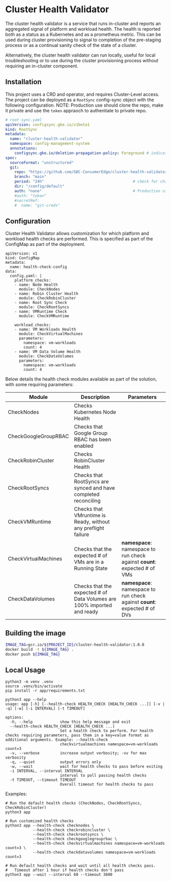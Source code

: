 # Cluster Health Validator

The cluster health validator is a service that runs in-cluster and reports an
aggregated signal of platform and workload health. The health is reported both
as a status as a Kubernetes and as a prometheus metric. This can be used during
cluster provisioning to signal to completion of the pre-staging process or as a
continual sanity check of the state of a cluster.

Alternatively, the cluster health validator can run locally, useful for local
troubleshooting or to use during the cluster provisioning process without
requiring an in-cluster component. 

## Installation

This project uses a CRD and operator, and requires Cluster-Level access. The project can be deployed as a `RootSync` config-sync object with the following configuration. NOTE: Production use should clone the repo, make it private and use the `token` appraoch to authentiate to private repo.

```yaml
# root-sync.yaml
apiVersion: configsync.gke.io/v1beta1
kind: RootSync
metadata:
  name: "cluster-health-validator"
  namespace: config-management-system
  annotations:
    configsync.gke.io/deletion-propagation-policy: Foreground # indicate that cascade delete is preferred
spec:
  sourceFormat: "unstructured"
  git:
    repo: "https://github.com/GDC-ConsumerEdge/cluster-health-validator.git"
    branch: "main"
    period: "24h"                                       # check for changes every day
    dir: "/config/default"
    auth: "none"                                        # Production use, use "token" after forking repo
    #auth: "token"
    #secretRef:
    #  name: "git-creds"
```

## Configuration

Cluster Health Validator allows customization for which platform and workload health checks are performed. This is specified as part of the ConfigMap as part of the deployment.

```
apiVersion: v1
kind: ConfigMap
metadata:
  name: health-check-config
data:
  config.yaml: |
    platform_checks:
    - name: Node Health
      module: CheckNodes
    - name: Robin Cluster Health
      module: CheckRobinCluster
    - name: Root Sync Check
      module: CheckRootSyncs
    - name: VMRuntime Check
      module: CheckVMRuntime

    workload_checks:
    - name: VM Workloads Health
      module: CheckVirtualMachines
      parameters:
        namespace: vm-workloads
        count: 4
    - name: VM Data Volume Health
      module: CheckDataVolumes
      parameters:
        namespace: vm-workloads
        count: 4
```

Below details the health check modules available as part of the solution, with some requiring parameters:

| Module               | Description                                                            | Parameters                                                           |
|----------------------|------------------------------------------------------------------------|----------------------------------------------------------------------|
| CheckNodes           | Checks Kubernetes Node Health                                          |                                                                      |
| CheckGoogleGroupRBAC | Checks that Google Group RBAC has been enabled                         |                                                                      |
| CheckRobinCluster    | Checks RobinCluster Health                                             |                                                                      |
| CheckRootSyncs       | Checks that RootSyncs are synced and have completed reconciling        |                                                                      |
| CheckVMRuntime       | Checks that VMruntime is Ready, without any preflight failure          |                                                                      |
| CheckVirtualMachines | Checks that the expected # of VMs are in a Running State               | **namespace**: namespace to run check against   **count**: expected # of VMs |
| CheckDataVolumes     | Checks that the expected # of Data Volumes are 100% imported and ready | **namespace**: namespace to run check against   **count**: expected # of DVs |


## Building the image

``` sh
IMAGE_TAG=gcr.io/${PROJECT_ID}/cluster-health-validator:1.0.0
docker build -t ${IMAGE_TAG} .
docker push ${IMAGE_TAG}
```

## Local Usage

```
python3 -m venv .venv
source .venv/bin/activate
pip install -r app/requirements.txt

python3 app --help
usage: app [-h] [--health-check HEALTH_CHECK [HEALTH_CHECK ...]] [-v | -q] [-w] [-i INTERVAL] [-t TIMEOUT]

options:
  -h, --help            show this help message and exit
  --health-check HEALTH_CHECK [HEALTH_CHECK ...]
                        Set a health check to perform. For health checks requiring parameters, pass them in a key=value format as additional arguments. Example: --health-check
                        checkvirtualmachines namespace=vm-workloads count=3
  -v, --verbose         increase output verbosity; -vv for max verbosity
  -q, --quiet           output errors only
  -w, --wait            wait for health checks to pass before exiting
  -i INTERVAL, --interval INTERVAL
                        interval to poll passing health checks
  -t TIMEOUT, --timeout TIMEOUT
                        Overall timeout for health checks to pass
```

Examples:

```
# Run the default health checks (CheckNodes, CheckRootSyncs, CheckRobinCluster)
python3 app

# Run customized health checks
python3 app --health-check checknodes \
            --health-check checkrobincluster \
            --health-check checkrootsyncs \
            --health-check checkgooglegrouprbac \
            --health-check checkvirtualmachines namespace=vm-workloads count=3 \
            --health-check checkdatavolumes namespace=vm-workloads count=3

# Run default health checks and wait until all health checks pass.
#   Timeout after 1 hour if health checks don't pass
python3 app --wait --interval 60 --timeout 3600

```
